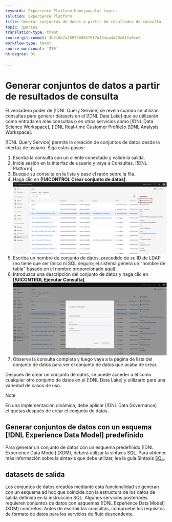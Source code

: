 ```yaml
---
keywords: Experience Platform;home;popular topics
solution: Experience Platform
title: Generar conjuntos de datos a partir de resultados de consulta
topic: queries
translation-type: tm+mt
source-git-commit: 3b710e7a20975880376f7e434ea4d79c01fa0ce5
workflow-type: tm+mt
source-wordcount: '270'
ht-degree: 0%

---
```



# Generar conjuntos de datos a partir de resultados de consulta

El verdadero poder de [!DNL Query Service] se revela cuando se utilizan consultas para generar datasets en el [!DNL Data Lake] que se utilizarán como entrada en más consultas o en otros servicios como [!DNL Data Science Workspace], [!DNL Real-time Customer Profile]o [!DNL Analysis Workspace].

[!DNL Query Service] permite la creación de conjuntos de datos desde la interfaz de usuario. Siga estos pasos:

1. Escriba la consulta con un cliente conectado y valide la salida.
2. Inicie sesión en la interfaz de usuario y vaya a Consultas. [!DNL Platform]
3. Busque su consulta en la lista y pase el ratón sobre la fila.
4. Haga clic en **[!UICONTROL Crear conjunto de datos]**. ![Imagen](../images/queries/create-datasets/click-create-dataset.png)
5. Escriba un nombre de conjunto de datos, precedido de su ID de LDAP (no tiene que ser único ni SQL seguro; el sistema genera un &quot;nombre de tabla&quot; basado en el nombre proporcionado aquí).
6. Introduzca una descripción del conjunto de datos y haga clic en **[!UICONTROL Ejecutar Consulta]**.![Imagen](../images/queries/create-datasets/run-query.png)
7. Observe la consulta completa y luego vaya a la página de lista del conjunto de datos para ver el conjunto de datos que acaba de crear.

Después de crear un conjunto de datos, se puede acceder a él como cualquier otro conjunto de datos en el [!DNL Data Lake] y utilizarlo para una variedad de casos de uso.

>[!NOTE]
>
>En una implementación dinámica, debe aplicar [!DNL Data Governance] etiquetas después de crear el conjunto de datos.

## Generar conjuntos de datos con un esquema [!DNL Experience Data Model] predefinido

Para generar un conjunto de datos con un esquema predefinido [!DNL Experience Data Model] (XDM), deberá utilizar la sintaxis SQL. Para obtener más información sobre la sintaxis que debe utilizar, lea la guía Sintaxis [SQL](../sql/syntax.md#create-table-as-select).

## datasets de salida

Los conjuntos de datos creados mediante esta funcionalidad se generan con un esquema ad hoc que coincide con la estructura de los datos de salida definida en la instrucción SQL. Algunos servicios posteriores requieren conjuntos de datos con esquemas [!DNL Experience Data Model] (XDM) concretos. Antes de escribir las consultas, compruebe los requisitos de formato de datos para los servicios de flujo descendente.